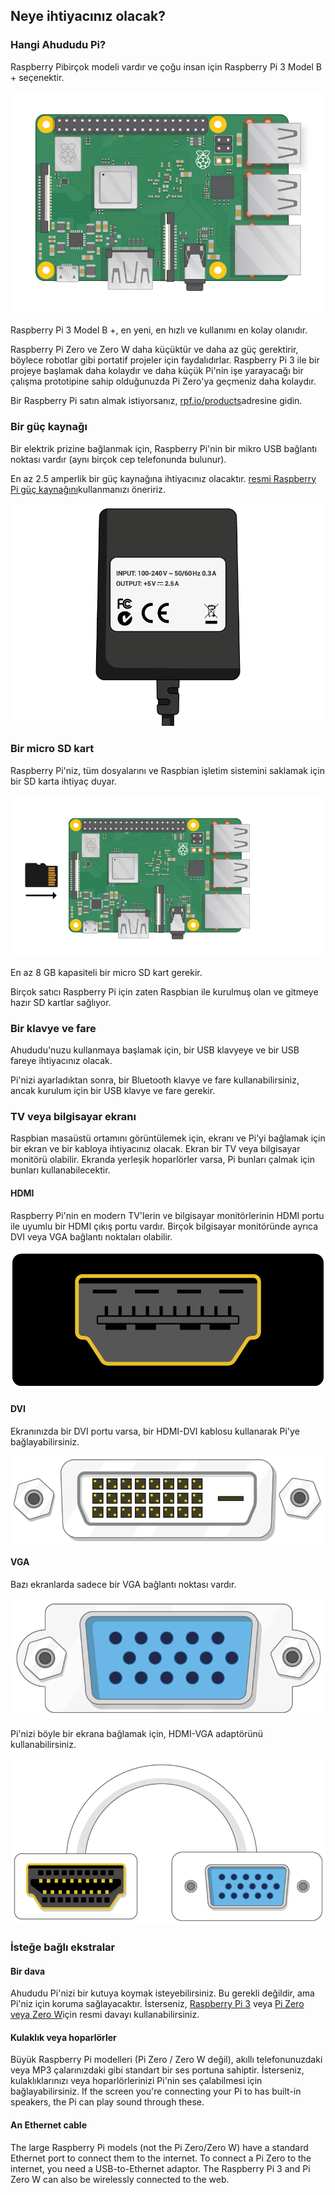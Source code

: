 ## Neye ihtiyacınız olacak?

### Hangi Ahududu Pi?

Raspberry Pi</a>birçok modeli vardır ve çoğu insan için Raspberry Pi 3 Model B + seçenektir.</p> 

![Ahududu Pi 3](images/raspberry-pi.png)

Raspberry Pi 3 Model B +, en yeni, en hızlı ve kullanımı en kolay olanıdır.

Raspberry Pi Zero ve Zero W daha küçüktür ve daha az güç gerektirir, böylece robotlar gibi portatif projeler için faydalıdırlar. Raspberry Pi 3 ile bir projeye başlamak daha kolaydır ve daha küçük Pi'nin işe yarayacağı bir çalışma prototipine sahip olduğunuzda Pi Zero'ya geçmeniz daha kolaydır.

Bir Raspberry Pi satın almak istiyorsanız, [rpf.io/products](https://rpf.io/products)adresine gidin.

### Bir güç kaynağı

Bir elektrik prizine bağlanmak için, Raspberry Pi'nin bir mikro USB bağlantı noktası vardır (aynı birçok cep telefonunda bulunur).

En az 2.5 amperlik bir güç kaynağına ihtiyacınız olacaktır. [resmi Raspberry Pi güç kaynağını](https://www.raspberrypi.org/products/raspberry-pi-universal-power-supply/)kullanmanızı öneririz.

![güç kaynağı](images/powersupply.png)

### Bir micro SD kart

Raspberry Pi'niz, tüm dosyalarını ve Raspbian işletim sistemini saklamak için bir SD karta ihtiyaç duyar.

![hafıza kartı](images/pi-sd.png)

En az 8 GB kapasiteli bir micro SD kart gerekir.

Birçok satıcı Raspberry Pi için zaten Raspbian ile kurulmuş olan ve gitmeye hazır SD kartlar sağlıyor.

### Bir klavye ve fare

Ahududu'nuzu kullanmaya başlamak için, bir USB klavyeye ve bir USB fareye ihtiyacınız olacak.

Pi'nizi ayarladıktan sonra, bir Bluetooth klavye ve fare kullanabilirsiniz, ancak kurulum için bir USB klavye ve fare gerekir.

### TV veya bilgisayar ekranı

Raspbian masaüstü ortamını görüntülemek için, ekranı ve Pi'yi bağlamak için bir ekran ve bir kabloya ihtiyacınız olacak. Ekran bir TV veya bilgisayar monitörü olabilir. Ekranda yerleşik hoparlörler varsa, Pi bunları çalmak için bunları kullanabilecektir.

#### HDMI

Raspberry Pi'nin en modern TV'lerin ve bilgisayar monitörlerinin HDMI portu ile uyumlu bir HDMI çıkış portu vardır. Birçok bilgisayar monitöründe ayrıca DVI veya VGA bağlantı noktaları olabilir.

![hdmi bağlantı noktası](images/hdmi-port.png)

#### DVI

Ekranınızda bir DVI portu varsa, bir HDMI-DVI kablosu kullanarak Pi'ye bağlayabilirsiniz.

![dvi bağlantı noktası](images/dvi-port.png)

#### VGA

Bazı ekranlarda sadece bir VGA bağlantı noktası vardır.

![vga limanı](images/vga-port.png)

Pi'nizi böyle bir ekrana bağlamak için, HDMI-VGA adaptörünü kullanabilirsiniz.

![hdmi vga adaptör portu](images/hdmi-vga-adapter.png)

### İsteğe bağlı ekstralar

#### Bir dava

Ahududu Pi'nizi bir kutuya koymak isteyebilirsiniz. Bu gerekli değildir, ama Pi'niz için koruma sağlayacaktır. İsterseniz, [Raspberry Pi 3](https://www.raspberrypi.org/products/raspberry-pi-3-case/) veya [Pi Zero veya Zero W](https://www.raspberrypi.org/products/raspberry-pi-zero-case/)için resmi davayı kullanabilirsiniz.

#### Kulaklık veya hoparlörler

Büyük Raspberry Pi modelleri (Pi Zero / Zero W değil), akıllı telefonunuzdaki veya MP3 çalarınızdaki gibi standart bir ses portuna sahiptir. İsterseniz, kulaklıklarınızı veya hoparlörlerinizi Pi'nin ses çalabilmesi için bağlayabilirsiniz. If the screen you're connecting your Pi to has built-in speakers, the Pi can play sound through these.

#### An Ethernet cable

The large Raspberry Pi models (not the Pi Zero/Zero W) have a standard Ethernet port to connect them to the internet. To connect a Pi Zero to the internet, you need a USB-to-Ethernet adaptor. The Raspberry Pi 3 and Pi Zero W can also be wirelessly connected to the web.